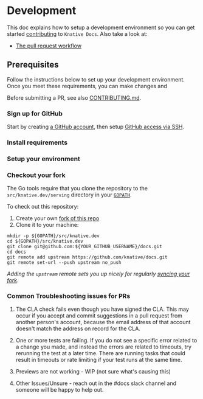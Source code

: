 # Development

This doc explains how to setup a development environment so you can get started
[contributing](https://www.knative.dev/contributing/) to `Knative Docs`. Also
take a look at:

- [The pull request workflow](https://www.knative.dev/contributing/contributing/#pull-requests)

## Prerequisites

Follow the instructions below to set up your development environment. Once you
meet these requirements, you can make changes and

Before submitting a PR, see also [CONTRIBUTING.md](./CONTRIBUTING.md).

### Sign up for GitHub

Start by creating [a GitHub account](https://github.com/join), then setup
[GitHub access via SSH](https://help.github.com/articles/connecting-to-github-with-ssh/).

### Install requirements

### Setup your environment

### Checkout your fork

The Go tools require that you clone the repository to the
`src/knative.dev/serving` directory in your
[`GOPATH`](https://github.com/golang/go/wiki/SettingGOPATH).

To check out this repository:

1. Create your own
   [fork of this repo](https://help.github.com/articles/fork-a-repo/)
1. Clone it to your machine:

```shell
mkdir -p ${GOPATH}/src/knative.dev
cd ${GOPATH}/src/knative.dev
git clone git@github.com:${YOUR_GITHUB_USERNAME}/docs.git
cd docs
git remote add upstream https://github.com/knative/docs.git
git remote set-url --push upstream no_push
```

_Adding the `upstream` remote sets you up nicely for regularly
[syncing your fork](https://help.github.com/articles/syncing-a-fork/)._

### Common Troubleshooting issues for PRs

1. The CLA check fails even though you have signed the CLA. This may occur if you accept and commit suggestions in a pull request from another person's account, because the email address of that account doesn't match the address on record for the CLA.

1. One or more tests are failing. If you do not see a specific error related to a change you made, and instead the errors are related to timeouts, try rerunning the test at a later time. There are running tasks that could result in timeouts or rate limiting if your test runs at the same time.

1. Previews are not working - WIP (not sure what's causing this)

1. Other Issues/Unsure - reach out in the #docs slack channel and someone will be happy to help out.